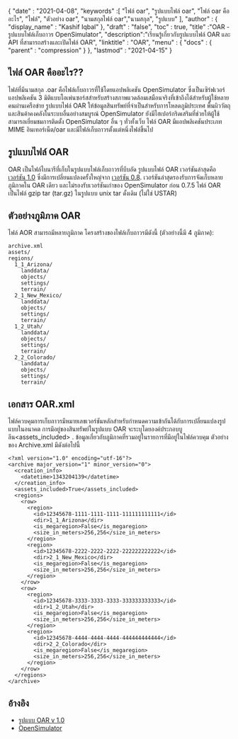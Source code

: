 {
  "date" : "2021-04-08",
  "keywords" :[ "ไฟล์ oar", "รูปแบบไฟล์ oar", "ไฟล์ oar คืออะไร", "ไฟล์", "ตัวอย่าง oar", "นามสกุลไฟล์ oar","นามสกุล", "รูปแบบ" ],
  "author" : {
    "display_name" : "Kashif Iqbal"
},
  "draft" : "false",
  "toc" : true,
  "title" :"OAR - รูปแบบไฟล์เก็บถาวร OpenSimulator",
  "description":"เรียนรู้เกี่ยวกับรูปแบบไฟล์ OAR และ API ที่สามารถสร้างและเปิดไฟล์ OAR",
  "linktitle" : "OAR",
  "menu" : {
    "docs" : {
      "parent" : "compression"
}
},
  "lastmod" : "2021-04-15"
}

## ไฟล์ OAR คืออะไร??

ไฟล์ที่มีนามสกุล .oar คือไฟล์เก็บถาวรที่ใช้โดยแอปพลิเคชัน OpenSimulator ซึ่งเป็นเซิร์ฟเวอร์แอปพลิเคชัน 3 มิติแบบโอเพ่นซอร์สสำหรับสร้างสภาพแวดล้อมเสมือนจริงที่เข้าถึงได้สำหรับผู้ใช้หลายคนผ่านเครือข่าย รูปแบบไฟล์ OAR ให้ข้อมูลสินทรัพย์ที่จำเป็นสำหรับการโหลดภูมิประเทศ พื้นผิววัตถุ และสินค้าคงคลังในระบบอื่นอย่างสมบูรณ์ OpenSimulator ยังมีไฮเปอร์กริดเสริมที่ช่วยให้ผู้ใช้สามารถเยี่ยมชมการติดตั้ง OpenSimulator อื่น ๆ ทั่วทั้งเว็บ ไฟล์ OAR มีแอปพลิเคชันประเภท MIME อินเทอร์เน็ต/oar และมีไฟล์เก็บถาวรตั้งแต่หนึ่งไฟล์ขึ้นไป


## รูปแบบไฟล์ OAR

OAR เป็นไฟล์ไบนารีที่เก็บในรูปแบบไฟล์เก็บถาวรที่บีบอัด รูปแบบไฟล์ OAR เวอร์ชันล่าสุดคือ [เวอร์ชัน 1.0](http://opensimulator.org/wiki/OAR_Format_1.0) ซึ่งมีการเปลี่ยนแปลงครั้งใหญ่จาก [เวอร์ชัน 0.8](http://opensimulator.org/wiki/OAR_Format_0.8). เวอร์ชันล่าสุดรองรับการจัดเก็บหลายภูมิภาคใน OAR เดียว และไม่รองรับเวอร์ชันเก่าของ OpenSimulator ก่อน 0.7.5 ไฟล์ OAR เป็นไฟล์ gzip tar (tar.gz) ในรูปแบบ unix tar ดั้งเดิม (ไม่ใช่ USTAR)

## ตัวอย่างภูมิภาค OAR
ไฟล์ AOR สามารถมีหลายภูมิภาค โครงสร้างของไฟล์เก็บถาวรมีดังนี้ (ตัวอย่างนี้มี 4 ภูมิภาค):

```
archive.xml
assets/
regions/
  1_1_Arizona/
    landdata/
    objects/
    settings/
    terrain/
  2_1_New_Mexico/
    landdata/
    objects/
    settings/
    terrain/
  1_2_Utah/
    landdata/
    objects/
    settings/
    terrain/
  2_2_Colorado/
    landdata/
    objects/
    settings/
    terrain/
```
## เอกสาร OAR.xml

ไฟล์ควบคุมการเก็บถาวรมีหมายเลขเวอร์ชันหลักสำหรับกำหนดความเข้ากันได้กับการเปลี่ยนแปลงรูปแบบในอนาคต การมีอยู่ของสินทรัพย์ในรูปแบบ OAR จะระบุโดยองค์ประกอบบูลีน<assets_included> . ข้อมูลเกี่ยวกับภูมิภาคที่รวมอยู่ในรายการที่มีอยู่ในไฟล์ควบคุม ตัวอย่างของ Archive.xml มีดังต่อไปนี้

```
<?xml version="1.0" encoding="utf-16"?>
<archive major_version="1" minor_version="0">
  <creation_info>
    <datetime>1343204139</datetime>
  </creation_info>
  <assets_included>True</assets_included>
  <regions>
    <row>
      <region>
        <id>12345678-1111-1111-1111-111111111111</id>
        <dir>1_1_Arizona</dir>
        <is_megaregion>False</is_megaregion>
        <size_in_meters>256,256</size_in_meters>
      </region>
      <region>
        <id>12345678-2222-2222-2222-222222222222</id>
        <dir>2_1_New_Mexico</dir>
        <is_megaregion>False</is_megaregion>
        <size_in_meters>256,256</size_in_meters>
      </region>
    </row>
    <row>
      <region>
        <id>12345678-3333-3333-3333-333333333333</id>
        <dir>1_2_Utah</dir>
        <is_megaregion>False</is_megaregion>
        <size_in_meters>256,256</size_in_meters>
      </region>
      <region>
        <id>12345678-4444-4444-4444-444444444444</id>
        <dir>2_2_Colorado</dir>
        <is_megaregion>False</is_megaregion>
        <size_in_meters>256,256</size_in_meters>
      </region>
    </row>
  </regions>
</archive>
```

## อ้างอิง

* [รูปแบบ OAR v 1.0](http://opensimulator.org/wiki/OAR_Format_1.0)
* [OpenSimulator](http://opensimulator.org/wiki/Main_Page)

